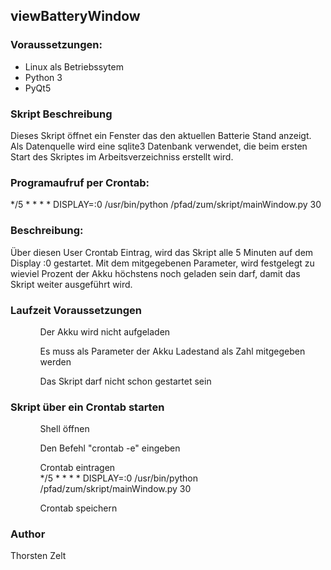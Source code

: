 <h2>viewBatteryWindow</h2>

<h3>Voraussetzungen:</h3>
<ul>
	<li>Linux als Betriebssytem</li>
	<li>Python 3</li>
	<li>PyQt5</li>
</ul>
<h3>Skript Beschreibung</h3>
Dieses Skript öffnet ein Fenster das den aktuellen Batterie Stand anzeigt.<br />
Als Datenquelle wird eine sqlite3 Datenbank verwendet, die beim ersten Start des Skriptes im Arbeitsverzeichniss
erstellt wird.<br />
<h3>Programaufruf per Crontab:</h3>
*/5  *  *  *  * DISPLAY=:0 /usr/bin/python /pfad/zum/skript/mainWindow.py 30<br />
<h3>Beschreibung:</h3>
Über diesen User Crontab Eintrag, wird das Skript alle 5 Minuten auf dem Display :0 gestartet.
Mit dem mitgegebenen Parameter, wird festgelegt zu wieviel Prozent der Akku höchstens noch geladen
sein darf, damit das Skript weiter ausgeführt wird.
<h3>Laufzeit Voraussetzungen</h3>
<ul>
	<ol>Der Akku wird nicht aufgeladen</ol>
	<ol>Es muss als Parameter der Akku Ladestand als Zahl mitgegeben werden</ol>
	<ol>Das Skript darf nicht schon gestartet sein</ol>
</ul>
<h3>Skript über ein Crontab starten</h3>
<ul> 
    <ol>Shell öffnen</ol>
    <ol>Den Befehl "crontab -e" eingeben</ol>
    <ol>Crontab eintragen<br />*/5  *  *  *  * DISPLAY=:0 /usr/bin/python /pfad/zum/skript/mainWindow.py 30</ol>
    <ol>Crontab speichern</ol>
</ul>

<h3>Author</h3>
Thorsten Zelt
